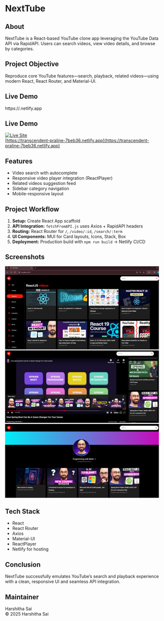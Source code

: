 # NextTube

## About  
NextTube is a React-based YouTube clone app leveraging the YouTube Data API via RapidAPI. Users can search videos, view video details, and browse by categories.

## Project Objective  
Reproduce core YouTube features—search, playback, related videos—using modern React, React Router, and Material-UI.

## Live Demo  
https://<your-netlify-subdomain>.netlify.app

## Live Demo

[![Live Site](https://img.icons8.com/ios-glyphs/30/000000/external-link.png)](https://transcendent-praline-7beb36.netlify.app)  
[https://transcendent-praline-7beb36.netlify.app](https://transcendent-praline-7beb36.netlify.app)


## Features  
- Video search with autocomplete  
- Responsive video player integration (ReactPlayer)  
- Related videos suggestion feed  
- Sidebar category navigation  
- Mobile-responsive layout  

## Project Workflow  
1. **Setup:** Create React App scaffold  
2. **API Integration:** `fetchFromAPI.js` uses Axios + RapidAPI headers  
3. **Routing:** React Router for `/`, `/video/:id`, `/search/:term`  
4. **UI Components:** MUI for Card layouts, Icons, Stack, Box  
5. **Deployment:** Production build with `npm run build` → Netlify CI/CD  

## Screenshots  
![Home Page](Screenshots/Home_page.png)  
![Video Detail](Screenshots/Recommended_videos.png)  
![Channels](Screenshots/Channels.png)

## Tech Stack  
- React  
- React Router  
- Axios  
- Material-UI  
- ReactPlayer  
- Netlify for hosting  

## Conclusion  
NextTube successfully emulates YouTube’s search and playback experience with a clean, responsive UI and seamless API integration.

## Maintainer  
Harshitha Sai  
© 2025 Harshitha Sai

